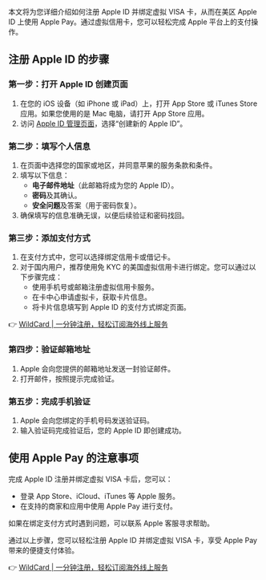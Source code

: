 本文将为您详细介绍如何注册 Apple ID 并绑定虚拟 VISA 卡，从而在美区 Apple ID 上使用 Apple Pay。通过虚拟信用卡，您可以轻松完成 Apple 平台上的支付操作。

## 注册 Apple ID 的步骤

### 第一步：打开 Apple ID 创建页面
1. 在您的 iOS 设备（如 iPhone 或 iPad）上，打开 App Store 或 iTunes Store 应用。如果您使用的是 Mac 电脑，请打开 App Store 应用。
2. 访问 [Apple ID 管理页面](https://appleid.apple.com/)，选择“创建新的 Apple ID”。

### 第二步：填写个人信息
1. 在页面中选择您的国家或地区，并同意苹果的服务条款和条件。
2. 填写以下信息：
   - **电子邮件地址**（此邮箱将成为您的 Apple ID）。
   - **密码**及其确认。
   - **安全问题**及答案（用于密码恢复）。
3. 确保填写的信息准确无误，以便后续验证和密码找回。

### 第三步：添加支付方式
1. 在支付方式中，您可以选择绑定信用卡或借记卡。
2. 对于国内用户，推荐使用免 KYC 的美国虚拟信用卡进行绑定。您可以通过以下步骤完成：
   - 使用手机号或邮箱注册虚拟信用卡服务。
   - 在卡中心申请虚拟卡，获取卡片信息。
   - 将卡片信息填写到 Apple ID 的支付方式绑定页面。

👉 [WildCard | 一分钟注册，轻松订阅海外线上服务](https://bit.ly/bewildcard)

### 第四步：验证邮箱地址
1. Apple 会向您提供的邮箱地址发送一封验证邮件。
2. 打开邮件，按照提示完成验证。

### 第五步：完成手机验证
1. Apple 会向您绑定的手机号码发送验证码。
2. 输入验证码完成验证后，您的 Apple ID 即创建成功。

## 使用 Apple Pay 的注意事项
完成 Apple ID 注册并绑定虚拟 VISA 卡后，您可以：
- 登录 App Store、iCloud、iTunes 等 Apple 服务。
- 在支持的商家和应用中使用 Apple Pay 进行支付。

如果在绑定支付方式时遇到问题，可以联系 Apple 客服寻求帮助。

通过以上步骤，您可以轻松注册 Apple ID 并绑定虚拟 VISA 卡，享受 Apple Pay 带来的便捷支付体验。

👉 [WildCard | 一分钟注册，轻松订阅海外线上服务](https://bit.ly/bewildcard)